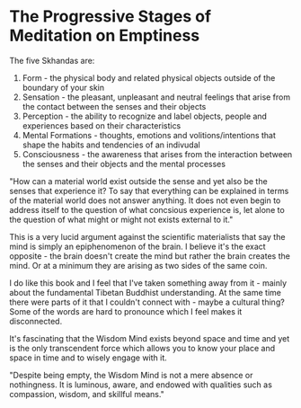 # The Progressive Stages of Meditation on Emptiness

The five Skhandas are:

1. Form - the physical body and related physical objects outside of the boundary of your skin
2. Sensation - the pleasant, unpleasant and neutral feelings that arise from the contact between the senses and their objects
3. Perception - the ability to recognize and label objects, people and experiences based on their characteristics
4. Mental Formations - thoughts, emotions and volitions/intentions that shape the habits and tendencies of an indivudal
5. Consciousness - the awareness that arises from the interaction between the senses and their objects and the mental processes

"How can a material world exist outside the sense and yet also be the senses that experience it? To say that everything can be explained in terms of the material world does not answer anything. It does not even begin to address itself to the question of what concsious experience is, let alone to the question of what might or might not exists external to it."

This is a very lucid argument against the scientific materialists that say the mind is simply an epiphenomenon of the brain. I believe it's the exact opposite - the brain doesn't create the mind but rather the brain creates the mind. Or at a minimum they are arising as two sides of the same coin.

I do like this book and I feel that I've taken something away from it - mainly about the fundamental Tibetan Buddhist understanding. At the same time there were parts of it that I couldn't connect with - maybe a cultural thing? Some of the words are hard to pronounce which I feel makes it disconnected.

It's fascinating that the Wisdom Mind exists beyond space and time and yet is the only transcendent force which allows you to know your place and space in time and to wisely engage with it.

"Despite being empty, the Wisdom Mind is not a mere absence or nothingness. It is luminous, aware, and endowed with qualities such as compassion, wisdom, and skillful means."
